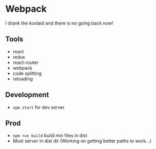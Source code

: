 # Webpack
I drank the koolaid and there is no going back now!

## Tools
- react
- redux
- react-router
- webpack
- code splitting
- reloading

## Development
- `npm start` for dev server

## Prod
- `npm run build` build min files in dist
- Must server in dist dir (Working on getting better paths to work...)
